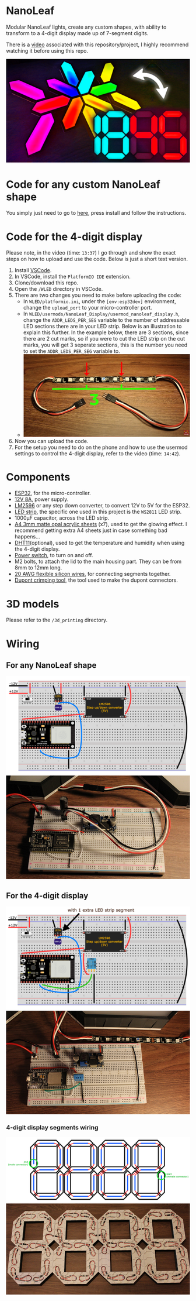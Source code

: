 # NanoLeaf

Modular NanoLeaf lights, create any custom shapes, with ability to transform to a 4-digit display made up of 7-segment digits.

There is a [video](https://youtu.be/RalzwaIh_J4) associated with this repository/project, I highly recommend watching it before using this repo.

[![Video](readme_imgs/thumbnail.png)](https://youtu.be/RalzwaIh_J4 "NanoLeaf video")

# Code for any custom NanoLeaf shape

You simply just need to go to [here](https://install.wled.me/), press install and follow the instructions.


# Code for the 4-digit display

Please note, in the video (time: `13:37`) I go through and show the exact steps on how to upload and use the code. Below is just a short text version.

1. Install [VSCode](https://code.visualstudio.com/).
2. In VSCode, install the `PlatformIO IDE` extension.
3. Clone/download this repo.
4. Open the `/WLED` directory in VSCode.
5. There are two changes you need to make before uploading the code:
    - In `WLED/platformio.ini`, under the `[env:esp32dev]` environment, change the `upload_port` to your micro-controller port.
    - In `WLED/usermods/NanoLeaf_Display/usermod_nanoleaf_display.h`, change the `ADDR_LEDS_PER_SEG` variable to the number of addressable LED sections there are in your LED strip. Below is an illustration to explain this further. In the example below, there are 3 sections, since there are 2 cut marks, so if you were to cut the LED strip on the cut marks, you will get 3 seperate sections, this is the number you need to set the `ADDR_LEDS_PER_SEG` variable to.
    - ![LED strip sections](/readme_imgs/led_strip_sections.png)
6. Now you can upload the code.
7. For the setup you need to do on the phone and how to use the usermod settings to control the 4-digit display, refer to the video (time: `14:42`).


# Components

- [ESP32](https://www.amazon.co.uk/dp/B071P98VTG?ref_=cm_sw_r_cp_ud_dp_HRCFAE60FTX5CNG9CH61), for the micro-controller.
- [12V 8A](https://www.amazon.co.uk/dp/B0927KBGCP?ref_=cm_sw_r_cp_ud_dp_XS02N6BZ2QZ6SRK3ASNE), power supply.
- [LM2596](https://www.amazon.co.uk/dp/B077VW4BTY?ref_=cm_sw_r_cp_ud_dp_3PQZG5P3P4X3W8JCMQ5S) or any step down converter, to convert 12V to 5V for the ESP32.
- [LED strip](https://www.amazon.co.uk/dp/B01CNL6K52?ref_=cm_sw_r_cp_ud_dp_SHH2S3GJH9TY1MC4NM73), the specific one used in this project is the `WS2811` LED strip.
- 1000μF capacitor, across the LED strip.
- [A4 3mm matte opal acrylic sheets](https://plasticonline.co.uk/opal-frost-cast-acrylic-sheet.html) (x7), used to get the glowing effect. I recommend getting extra A4 sheets just in case something bad happens...
- [DHT11](https://www.amazon.co.uk/dp/B06Y99X3NS?ref_=cm_sw_r_cp_ud_dp_4AR4MJQ16QP2X09JY0WM)(optional), used to get the temperature and humidity when using the 4-digit display.
- [Power switch](https://www.amazon.co.uk/dp/B01N2U8PK0?ref_=cm_sw_r_cp_ud_dp_JB40B1WS9YM9YZVZ7MQK), to turn on and off.
- M2 bolts, to attach the lid to the main housing part. They can be from 8mm to 12mm long.
- [20 AWG flexible silicon wires](https://www.amazon.co.uk/dp/B07G715HYY?ref_=cm_sw_r_cp_ud_dp_060MXTRE7K0QFSFT6WC1), for connecting segments together.
- [Dupont crimping tool](https://www.amazon.co.uk/dp/B07QNPZDTW?ref_=cm_sw_r_cp_ud_dp_D43ZQHCR3MZQAZ5CW36F), the tool used to make the dupont connectors.

# 3D models

Please refer to the `/3d_printing` directory.


# Wiring

## For any NanoLeaf shape
![nanoleaf shape wiring diagram](/readme_imgs/shape_wiring_dia.png)
![nanoleaf shape wiring image](/readme_imgs/shape_wiring_img.JPG)

## For the 4-digit display

![4-digit display wiring diagram](/readme_imgs/display_wiring_dia.png)
![4-digit display wiring image](/readme_imgs/display_wiring_img.JPG)

### 4-digit display segments wiring
![4-digit display segments wiring diagram](/readme_imgs/display_segments_wiring_dia.png)
![4-digit display segments wiring image](/readme_imgs/display_segments_wiring_img.JPG)
